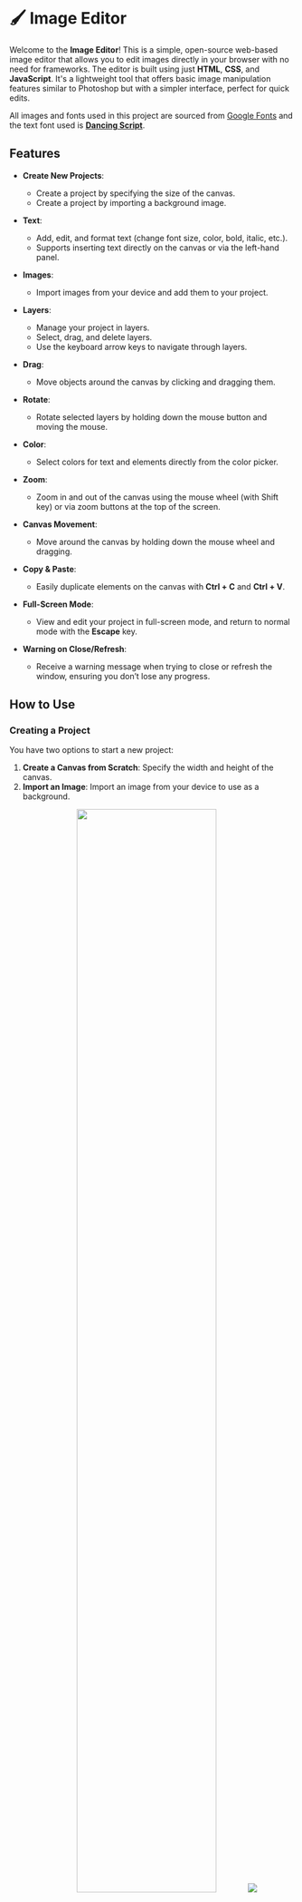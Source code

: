# 🖌️ Image Editor

Welcome to the **Image Editor**! This is a simple, open-source web-based image editor that allows you to edit images directly in your browser with no need for frameworks. The editor is built using just **HTML**, **CSS**, and **JavaScript**. It's a lightweight tool that offers basic image manipulation features similar to Photoshop but with a simpler interface, perfect for quick edits.

All images and fonts used in this project are sourced from [Google Fonts](https://fonts.google.com/icons) and the text font used is **[Dancing Script](https://fonts.google.com/specimen/Dancing+Script)**.

## Features

- **Create New Projects**:
  - Create a project by specifying the size of the canvas.
  - Create a project by importing a background image.

- **Text**:
  - Add, edit, and format text (change font size, color, bold, italic, etc.).
  - Supports inserting text directly on the canvas or via the left-hand panel.

- **Images**:
  - Import images from your device and add them to your project.

- **Layers**:
  - Manage your project in layers.
  - Select, drag, and delete layers.
  - Use the keyboard arrow keys to navigate through layers.

- **Drag**: 
  - Move objects around the canvas by clicking and dragging them.

- **Rotate**:
  - Rotate selected layers by holding down the mouse button and moving the mouse.
  
- **Color**:
  - Select colors for text and elements directly from the color picker.

- **Zoom**:
  - Zoom in and out of the canvas using the mouse wheel (with Shift key) or via zoom buttons at the top of the screen.

- **Canvas Movement**:
  - Move around the canvas by holding down the mouse wheel and dragging.

- **Copy & Paste**:
  - Easily duplicate elements on the canvas with **Ctrl + C** and **Ctrl + V**.

- **Full-Screen Mode**:
  - View and edit your project in full-screen mode, and return to normal mode with the **Escape** key.

- **Warning on Close/Refresh**:
  - Receive a warning message when trying to close or refresh the window, ensuring you don’t lose any progress.

## How to Use

### Creating a Project

You have two options to start a new project:

1. **Create a Canvas from Scratch**: Specify the width and height of the canvas.
2. **Import an Image**: Import an image from your device to use as a background.

<div align="center">
  <img src="https://github.com/user-attachments/assets/4468edc0-4acf-40d9-bad6-5014bef40b04" width="70%" />
  <img src="https://github.com/user-attachments/assets/3582169d-cea3-406f-bb36-35afaefe36fb" />
</div>

### Adding Text

To add text, you can either:

- Press the **T** key, then click on the canvas to start typing.
- Alternatively, click on the **Text** button (the one with two "T"s) on the left panel and then click on the canvas to start typing.

Once you’ve added text, you can edit it by double-clicking on the text box. You can also change the text color, size, style (bold, italic, underline), etc.

<div align="center">
  <img src="https://github.com/user-attachments/assets/54677549-02d7-40e0-9945-a7037f61d260" width="70%" />
</div>

### Importing Images

To import an image:

1. Double-press the **I** key while holding the **Control** key, or
2. Click on the **Image** button in the left-hand panel, then select an image from your device.

### Working with Layers

On the left panel, you'll find the **Layers** section. Each object in the project has a corresponding layer. You can:

- Select a layer by clicking on it.
- Highlight layers by selecting the object in the canvas (both the layer and the object will be highlighted).
- Drag layers around by clicking and holding for a moment before moving the mouse.
- Delete layers by selecting them and pressing the **Delete** key.

Additionally, you can navigate between layers using the arrow keys on your keyboard.

<div align="center">
  <img src="https://github.com/user-attachments/assets/b35dce05-080e-41c1-8729-fc082d2fcf51" width="70%" />
</div>

### Dragging Objects

If you want to move an object, simply click and drag it across the canvas.

### Rotating Objects

To rotate a layer:

- Press the **R** key, or click on the **Rotate** button in the left panel.
- While holding down the mouse button, move the mouse to rotate the selected layer.

### Changing Color

You can change the color of your text and other elements by:

- Clicking the **Color** button in the left panel.
- Selecting a color from the color picker.
- If a layer with text is selected, the color of the text will change to the new color.

### Zoom In/Out

To zoom in or out of the canvas:

- Hold down the **Shift** key and use the mouse wheel to zoom.
- Alternatively, use the zoom in and zoom out buttons at the top of the screen.

You can also see the zoom level displayed between the zoom buttons.

### Moving the Canvas

To move around the canvas:

- Hold down the **middle mouse button** (mouse wheel) and drag the canvas to move it.

### Copy & Paste

To duplicate an element:

- Select the element and press **Ctrl + C** to copy it.
- Press **Ctrl + V** to paste it.

### Full-Screen Mode

You can view your project in full-screen mode by clicking the **Full-Screen** button at the top right of the screen. To exit full-screen mode, press the **Escape** key.

Note: The **Full-Screen** button will only be visible if you’ve already created a project.

### Warning on Closing or Refreshing

To prevent you from accidentally losing your work, you will receive a warning if you try to close or refresh the window while editing an image.

---

Happy editing!